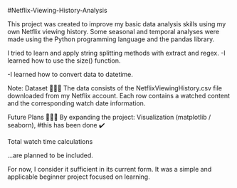 #Netflix-Viewing-History-Analysis

This project was created to improve my basic data analysis skills using my own Netflix viewing history. Some seasonal and temporal analyses were made using the Python programming language and the pandas library.

I tried to learn and apply string splitting methods with extract and regex.
-I learned how to use the size() function.

-I learned how to convert data to datetime.

Note: Dataset 📁📁📁
The data consists of the NetflixViewingHistory.csv file downloaded from my Netflix account. Each row contains a watched content and the corresponding watch date information.

Future Plans 📌📌📌
By expanding the project:
Visualization (matplotlib / seaborn), #this has been done :heavy_check_mark:

Total watch time calculations 

...are planned to be included.

For now, I consider it sufficient in its current form. It was a simple and applicable beginner project focused on learning.


